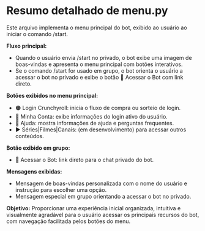 # Resumo detalhado de menu.py

Este arquivo implementa o menu principal do bot, exibido ao usuário ao iniciar o comando /start.

**Fluxo principal:**
- Quando o usuário envia /start no privado, o bot exibe uma imagem de boas-vindas e apresenta o menu principal com botões interativos.
- Se o comando /start for usado em grupo, o bot orienta o usuário a acessar o bot no privado e exibe o botão 🤖 Acessar o Bot com link direto.

**Botões exibidos no menu principal:**
- 🟠 Login Crunchyroll: inicia o fluxo de compra ou sorteio de login.
- 👤 Minha Conta: exibe informações do login ativo do usuário.
- 💬 Ajuda: mostra informações de ajuda e perguntas frequentes.
- ▶️ Séries|Filmes|Canais: (em desenvolvimento) para acessar outros conteúdos.

**Botão exibido em grupo:**
- 🤖 Acessar o Bot: link direto para o chat privado do bot.

**Mensagens exibidas:**
- Mensagem de boas-vindas personalizada com o nome do usuário e instrução para escolher uma opção.
- Mensagem especial em grupo orientando a acessar o bot no privado.

**Objetivo:**
Proporcionar uma experiência inicial organizada, intuitiva e visualmente agradável para o usuário acessar os principais recursos do bot, com navegação facilitada pelos botões do menu.
